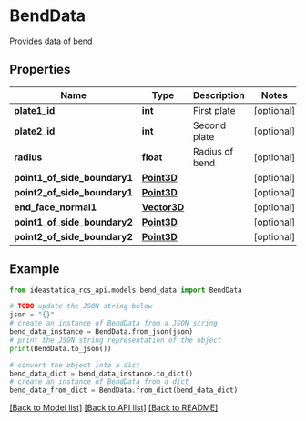 # BendData

Provides data of bend

## Properties

Name | Type | Description | Notes
------------ | ------------- | ------------- | -------------
**plate1_id** | **int** | First plate | [optional] 
**plate2_id** | **int** | Second plate | [optional] 
**radius** | **float** | Radius of bend | [optional] 
**point1_of_side_boundary1** | [**Point3D**](Point3D.md) |  | [optional] 
**point2_of_side_boundary1** | [**Point3D**](Point3D.md) |  | [optional] 
**end_face_normal1** | [**Vector3D**](Vector3D.md) |  | [optional] 
**point1_of_side_boundary2** | [**Point3D**](Point3D.md) |  | [optional] 
**point2_of_side_boundary2** | [**Point3D**](Point3D.md) |  | [optional] 

## Example

```python
from ideastatica_rcs_api.models.bend_data import BendData

# TODO update the JSON string below
json = "{}"
# create an instance of BendData from a JSON string
bend_data_instance = BendData.from_json(json)
# print the JSON string representation of the object
print(BendData.to_json())

# convert the object into a dict
bend_data_dict = bend_data_instance.to_dict()
# create an instance of BendData from a dict
bend_data_from_dict = BendData.from_dict(bend_data_dict)
```
[[Back to Model list]](../README.md#documentation-for-models) [[Back to API list]](../README.md#documentation-for-api-endpoints) [[Back to README]](../README.md)


